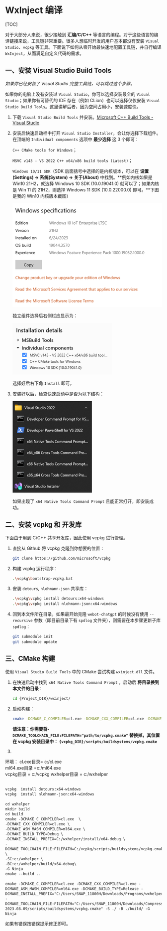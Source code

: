 ﻿# WxInject 编译

[TOC]

对于大部分人来说，很少接触到 **汇编/C/C++** 等语言的编程。对于这些语言的编译链接来说，工具链非常重要。很多人想临时开发的用户基本都没有安装 `Visual Studio`、`vcpkg` 等工具。下面说下如何从零开始最快速地配置工具链，并自行编译 `WxInject`，从而满足自定义代码的需求。



## 一、安装 Visual Studio Build Tools

*如果你已经安装了 Visual Studio 完整工具链，可以跳过这个步骤。*

如果你的电脑上没有安装过 `Visual Studio`，你可以选择安装最全的 `Visual Studio`；如果你有可替代的 IDE 存在（例如 CLion）也可以选择仅仅安装 `Visual Studio Build Tools`。这里讲解后者，因为空间占用小，安装速度快。

1. 下载 `Visual Studio Build Tools` 并安装。[Microsoft C++ Build Tools - Visual Studio](https://visualstudio.microsoft.com/visual-cpp-build-tools/)

2. 安装后快速启动栏中打开 `Visual Studio Installer`，会让你选择下载组件。在顶端的 `Individual components` 选项中 **最少选择** 这 3 个即可：

   `C++ CMake tools for Windows`；

   `MSVC v143 - VS 2022 C++ x64/x86 build tools (Latest)`；

   `Windows 10/11 SDK`（SDK 后面括号中选择的是内核版本，可以在 **设置(Settings) -> 系统(System) -> 关于(About)** 中找到。**例如内核如果是 Win10 21H2，就选择 Windows 10 SDK (10.0.19041.0) 就可以了；如果内核是 Win 11 的 21H2，则选择 Windows 11 SDK (10.0.22000.0) 即可。**下图是我的 Win10 内核版本截图）

   ![image-20231011155209673](Readme.assets/image-20231011155209673.png)

   

   独立组件选择后右侧栏应显示为：

   ![image-20231011154509899](Readme.assets/image-20231011154509899.png)

   选择好后右下角 `Install` 即可。

3. 安装好以后，检查快速启动中是否为以下结构：

   ![image-20231011160641656](Readme.assets/image-20231011160641656.png)

   如果出现了 `x64 Native Tools Command Prompt` 且能正常打开，即安装成功。

   

## 二、安装 vcpkg 和 开发库

下面由于用到 C/C++ 共享开发库，因此使用 vcpkg 进行管理。

1. 直接从 Github 将 vcpkg 克隆到你想要的位置：

   ```bash
   git clone https://github.com/microsoft/vcpkg
   ```

2. 构建 vcpkg 运行程序：

   ```bash
   .\vcpkg\bootstrap-vcpkg.bat
   ```

3. 安装 `detours`, `nlohmann-json` 共享库：

   ```bash
   .\vcpkg\vcpkg install detours:x64-windows 
   .\vcpkg\vcpkg install nlohmann-json:x64-windows
   ```

4. 回到本文件所在目录，如果最开始克隆 `webot-chatgpt` 的时候没有使用 `--recursive` 参数（即目前目录下有 `spdlog` 文件夹），则需要在本步骤更新子库 `spdlog`：

   ```bash
   git submodule init
   git submodule update
   ```

   

## 三、CMake 构建

使用 `Visual Studio Build Tools` 中的 CMake 尝试构建 `wxinject.dll` 文件。

1. 在快速启动中找到 `x64 Native Tools Command Prompt` ，启动后 **将目录换到本文件的目录**：

   ```bash
   cd {Project_DIR}/wxinject/
   ```

2. 启动构建：

   ```bash
   cmake -DCMAKE_C_COMPILER=cl.exe -DCMAKE_CXX_COMPILER=cl.exe -DCMAKE_ASM_MASM_COMPILER=ml64.exe -DCMAKE_BUILD_TYPE=Release -S ./ -B ./build/ -G Ninja
   ```

   **请注意：你需要将`-DCMAKE_TOOLCHAIN_FILE:FILEPATH="path/to/vcpkg.cmake"` 替换掉，其位置在 vcpkg 安装目录中： `{vcpkg_DIR}/scripts/buildsystems/vcpkg.cmake`** 

3. 







环境：
cl.exe目录= c:/cl.exe  
ml64.exe目录 =c:/ml64.exe  
vcpkg目录 = c:/vcpkg
wxhelper目录 = c:/wxhelper

```

vcpkg  install detours:x64-windows 
vcpkg  install nlohmann-json:x64-windows

cd wxhelper  
mkdir build  
cd build  
cmake -DCMAKE_C_COMPILER=cl.exe  \
-DCMAKE_CXX_COMPILER=cl.exe \
-DCMAKE_ASM_MASM_COMPILER=ml64.exe \
-DCMAKE_BUILD_TYPE=Debug \
-DCMAKE_INSTALL_PREFIX=C:/wxhelper/install/x64-debug \
-DCMAKE_TOOLCHAIN_FILE:FILEPATH=C:/vcpkg/scripts/buildsystems/vcpkg.cmake \
-SC:c:/wxhelper \
-BC:c:/wxhelper/build/x64-debug\
-G Ninja  
cmake --build ..  

cmake -DCMAKE_C_COMPILER=cl.exe -DCMAKE_CXX_COMPILER=cl.exe -DCMAKE_ASM_MASM_COMPILER=ml64.exe -DCMAKE_BUILD_TYPE=Release -DCMAKE_INSTALL_PREFIX="C:/Users/SNAP_11800H/Downloads/Programs/wxhelper/build/install/" -DCMAKE_TOOLCHAIN_FILE:FILEPATH="C:/Users/SNAP_11800H/Downloads/Compressed/vcpkg-2023.08.09/scripts/buildsystems/vcpkg.cmake" -S ./ -B ./build/ -G Ninja
```
如果有错误按错误提示修正即可。   
